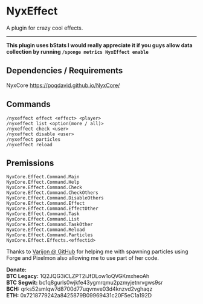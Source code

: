 # NyxEffect
A plugin for crazy cool effects.

----------

**This plugin uses bStats I would really appreciate it if you guys allow data collection by running `/sponge metrics NyxEffect enable`**

## Dependencies / Requirements
NyxCore https://poqdavid.github.io/NyxCore/

## Commands
	/nyxeffect effect <effect> <player>
	/nyxeffect list <option(more / all)> 
	/nyxeffect check <user>
	/nyxeffect disable <user>
	/nyxeffect particles
    /nyxeffect reload

## Premissions
    NyxCore.Effect.Command.Main
    NyxCore.Effect.Command.Help
    NyxCore.Effect.Command.Check
    NyxCore.Effect.Command.CheckOthers
    NyxCore.Effect.Command.DisableOthers
    NyxCore.Effect.Command.Effect
    NyxCore.Effect.Command.EffectOther
    NyxCore.Effect.Command.Task
    NyxCore.Effect.Command.List
    NyxCore.Effect.Command.TaskOther
    NyxCore.Effect.Command.Reload
    NyxCore.Effect.Command.Particles
    NyxCore.Effect.Effects.<effectid>

Thanks to [Varijon @ GitHub](https://github.com/Varijon) for helping me with spawning particles using Forge and Pixelmon also allowing me to use part of her code.

**Donate:**
<br/>**BTC Legacy:** 1Q2JQG3iCLZPT2iJfDLow1oQVGKmxheoAh
<br/>**BTC Segwit:** bc1q8gurls0wjkfe43ygmrqmu2pzmyjetnrvgws9sr
<br/>**BCH:** qrks52smlqw7d8700d77uqvmve03d4knzvd2vghaqz
<br/>**ETH:** 0x7218779242a8425879B09969431c20F5eC1a192D
